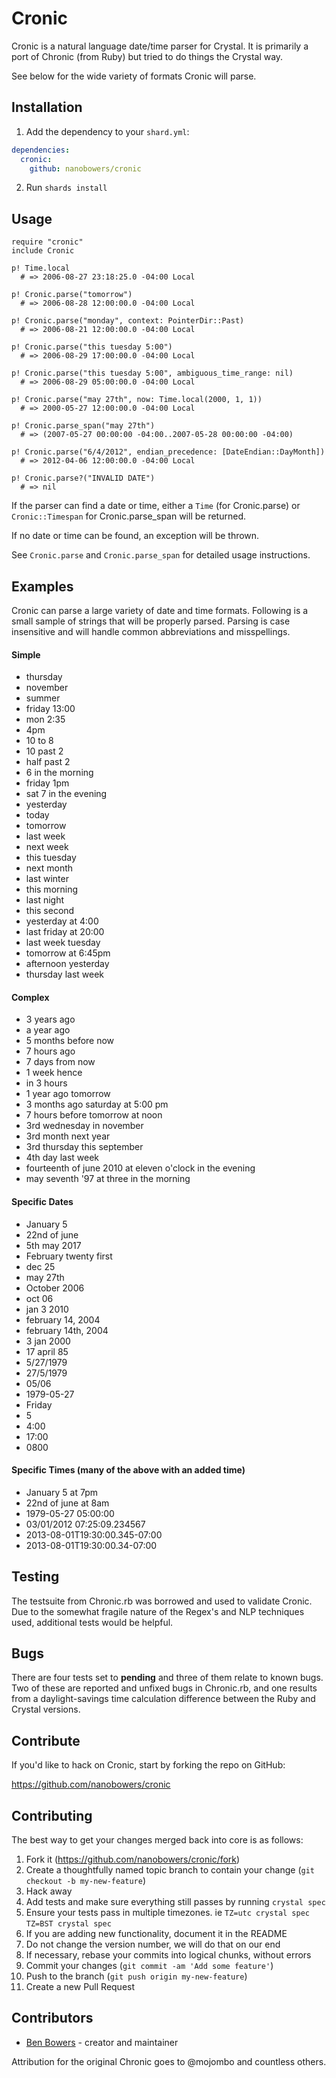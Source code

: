 Cronic
=======

Cronic is a natural language date/time parser for Crystal. 
It is primarily a port of Chronic (from Ruby) but tried to do
things the Crystal way.

See below for the wide variety of formats Cronic will parse.

## Installation

1. Add the dependency to your `shard.yml`:

```yaml
dependencies:
  cronic:
    github: nanobowers/cronic
```

2. Run `shards install`

## Usage

```crystal
require "cronic"
include Cronic

p! Time.local 
  # => 2006-08-27 23:18:25.0 -04:00 Local

p! Cronic.parse("tomorrow") 
  # => 2006-08-28 12:00:00.0 -04:00 Local

p! Cronic.parse("monday", context: PointerDir::Past) 
  # => 2006-08-21 12:00:00.0 -04:00 Local

p! Cronic.parse("this tuesday 5:00") 
  # => 2006-08-29 17:00:00.0 -04:00 Local

p! Cronic.parse("this tuesday 5:00", ambiguous_time_range: nil) 
  # => 2006-08-29 05:00:00.0 -04:00 Local

p! Cronic.parse("may 27th", now: Time.local(2000, 1, 1)) 
  # => 2000-05-27 12:00:00.0 -04:00 Local

p! Cronic.parse_span("may 27th") 
  # => (2007-05-27 00:00:00 -04:00..2007-05-28 00:00:00 -04:00)

p! Cronic.parse("6/4/2012", endian_precedence: [DateEndian::DayMonth]) 
  # => 2012-04-06 12:00:00.0 -04:00 Local

p! Cronic.parse?("INVALID DATE") 
  # => nil
```

If the parser can find a date or time, either a `Time` (for Cronic.parse) or `Cronic::Timespan` for Cronic.parse_span will be returned.

If no date or time can be found, an exception will be thrown.

See `Cronic.parse` and `Cronic.parse_span` for detailed usage instructions.

## Examples

Cronic can parse a large variety of date and time formats. Following is a
small sample of strings that will be properly parsed. Parsing is case
insensitive and will handle common abbreviations and misspellings.

#### Simple

* thursday
* november
* summer
* friday 13:00
* mon 2:35
* 4pm
* 10 to 8
* 10 past 2
* half past 2
* 6 in the morning
* friday 1pm
* sat 7 in the evening
* yesterday
* today
* tomorrow
* last week
* next week
* this tuesday
* next month
* last winter
* this morning
* last night
* this second
* yesterday at 4:00
* last friday at 20:00
* last week tuesday
* tomorrow at 6:45pm
* afternoon yesterday
* thursday last week

#### Complex

* 3 years ago
* a year ago
* 5 months before now
* 7 hours ago
* 7 days from now
* 1 week hence
* in 3 hours
* 1 year ago tomorrow
* 3 months ago saturday at 5:00 pm
* 7 hours before tomorrow at noon
* 3rd wednesday in november
* 3rd month next year
* 3rd thursday this september
* 4th day last week
* fourteenth of june 2010 at eleven o'clock in the evening
* may seventh '97 at three in the morning

#### Specific Dates

* January 5
* 22nd of june
* 5th may 2017
* February twenty first
* dec 25
* may 27th
* October 2006
* oct 06
* jan 3 2010
* february 14, 2004
* february 14th, 2004
* 3 jan 2000
* 17 april 85
* 5/27/1979
* 27/5/1979
* 05/06
* 1979-05-27
* Friday
* 5
* 4:00
* 17:00
* 0800

#### Specific Times (many of the above with an added time)

* January 5 at 7pm
* 22nd of june at 8am
* 1979-05-27 05:00:00
* 03/01/2012 07:25:09.234567
* 2013-08-01T19:30:00.345-07:00
* 2013-08-01T19:30:00.34-07:00

## Testing

The testsuite from Chronic.rb was borrowed and used to validate Cronic.  Due to the somewhat fragile nature of the Regex's and NLP techniques used, additional tests would be helpful.

## Bugs

There are four tests set to **pending** and three of them relate to known bugs.  Two of these are reported and unfixed bugs in Chronic.rb, and one results from a daylight-savings time calculation difference between the Ruby and Crystal versions.

## Contribute

If you'd like to hack on Cronic, start by forking the repo on GitHub:

https://github.com/nanobowers/cronic

## Contributing

The best way to get your changes merged back into core is as follows:

1. Fork it (<https://github.com/nanobowers/cronic/fork>)
2. Create a thoughtfully named topic branch to contain your change (`git checkout -b my-new-feature`)
3. Hack away
4. Add tests and make sure everything still passes by running `crystal spec`
5. Ensure your tests pass in multiple timezones. ie `TZ=utc crystal spec` `TZ=BST crystal spec`
6. If you are adding new functionality, document it in the README
7. Do not change the version number, we will do that on our end
8. If necessary, rebase your commits into logical chunks, without errors
9. Commit your changes (`git commit -am 'Add some feature'`)
10. Push to the branch (`git push origin my-new-feature`)
11. Create a new Pull Request

## Contributors

- [Ben Bowers](https://github.com/nanobowers) - creator and maintainer

Attribution for the original Chronic goes to @mojombo and countless others.


